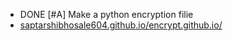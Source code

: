 - DONE [#A] Make a python encryption filie
- [saptarshibhosale604.github.io/encrypt.github.io/](https://saptarshibhosale604.github.io/encrypt.github.io/)